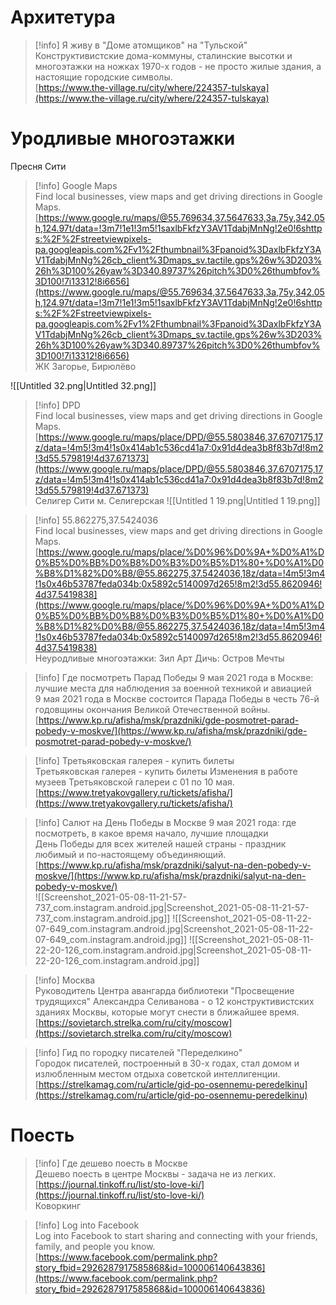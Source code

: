 # Архитетура

> [!info] Я живу в "Доме атомщиков" на "Тульской"  
> Конструктивистские дома-коммуны, сталинские высотки и многоэтажки на ножках 1970-х годов - не просто жилые здания, а настоящие городские символы.  
> [https://www.the-village.ru/city/where/224357-tulskaya](https://www.the-village.ru/city/where/224357-tulskaya)  
# Уродливые многоэтажки
Пресня Сити

> [!info] Google Maps  
> Find local businesses, view maps and get driving directions in Google Maps.  
> [https://www.google.ru/maps/@55.769634,37.5647633,3a,75y,342.05h,124.97t/data=!3m7!1e1!3m5!1saxlbFkfzY3AV1TdabjMnNg!2e0!6shttps:%2F%2Fstreetviewpixels-pa.googleapis.com%2Fv1%2Fthumbnail%3Fpanoid%3DaxlbFkfzY3AV1TdabjMnNg%26cb_client%3Dmaps_sv.tactile.gps%26w%3D203%26h%3D100%26yaw%3D340.89737%26pitch%3D0%26thumbfov%3D100!7i13312!8i6656](https://www.google.ru/maps/@55.769634,37.5647633,3a,75y,342.05h,124.97t/data=!3m7!1e1!3m5!1saxlbFkfzY3AV1TdabjMnNg!2e0!6shttps:%2F%2Fstreetviewpixels-pa.googleapis.com%2Fv1%2Fthumbnail%3Fpanoid%3DaxlbFkfzY3AV1TdabjMnNg%26cb_client%3Dmaps_sv.tactile.gps%26w%3D203%26h%3D100%26yaw%3D340.89737%26pitch%3D0%26thumbfov%3D100!7i13312!8i6656)  
ЖК Загорье, Бирюлёво
  
![[Untitled 32.png|Untitled 32.png]]

> [!info] DPD  
> Find local businesses, view maps and get driving directions in Google Maps.  
> [https://www.google.ru/maps/place/DPD/@55.5803846,37.6707175,17z/data=!4m5!3m4!1s0x414ab1c536cd41a7:0x91d4dea3b8f83b7d!8m2!3d55.579819!4d37.671373](https://www.google.ru/maps/place/DPD/@55.5803846,37.6707175,17z/data=!4m5!3m4!1s0x414ab1c536cd41a7:0x91d4dea3b8f83b7d!8m2!3d55.579819!4d37.671373)  
Селигер Сити
м. Селигерская
![[Untitled 1 19.png|Untitled 1 19.png]]

> [!info] 55.862275,37.5424036  
> Find local businesses, view maps and get driving directions in Google Maps.  
> [https://www.google.ru/maps/place/%D0%96%D0%9A+%D0%A1%D0%B5%D0%BB%D0%B8%D0%B3%D0%B5%D1%80+%D0%A1%D0%B8%D1%82%D0%B8/@55.862275,37.5424036,18z/data=!4m5!3m4!1s0x46b53787feda034b:0x5892c5140097d265!8m2!3d55.8620946!4d37.5419838](https://www.google.ru/maps/place/%D0%96%D0%9A+%D0%A1%D0%B5%D0%BB%D0%B8%D0%B3%D0%B5%D1%80+%D0%A1%D0%B8%D1%82%D0%B8/@55.862275,37.5424036,18z/data=!4m5!3m4!1s0x46b53787feda034b:0x5892c5140097d265!8m2!3d55.8620946!4d37.5419838)  
Неуродливые многоэтажки: Зил Арт
Дичь: Остров Мечты

> [!info] Где посмотреть Парад Победы 9 мая 2021 года в Москве: лучшие места для наблюдения за военной техникой и авиацией  
> 9 мая 2021 года в Москве состоится Парада Победы в честь 76-й годовщины окончания Великой Отечественной войны.  
> [https://www.kp.ru/afisha/msk/prazdniki/gde-posmotret-parad-pobedy-v-moskve/](https://www.kp.ru/afisha/msk/prazdniki/gde-posmotret-parad-pobedy-v-moskve/)  

> [!info] Третьяковская галерея - купить билеты  
> Третьяковская галерея - купить билеты Изменения в работе музеев Третьяковской галереи с 01 по 10 мая.  
> [https://www.tretyakovgallery.ru/tickets/afisha/](https://www.tretyakovgallery.ru/tickets/afisha/)  

> [!info] Салют на День Победы в Москве 9 мая 2021 года: где посмотреть, в какое время начало, лучшие площадки  
> День Победы для всех жителей нашей страны - праздник любимый и по-настоящему объединяющий.  
> [https://www.kp.ru/afisha/msk/prazdniki/salyut-na-den-pobedy-v-moskve/](https://www.kp.ru/afisha/msk/prazdniki/salyut-na-den-pobedy-v-moskve/)  
![[Screenshot_2021-05-08-11-21-57-737_com.instagram.android.jpg|Screenshot_2021-05-08-11-21-57-737_com.instagram.android.jpg]]
![[Screenshot_2021-05-08-11-22-07-649_com.instagram.android.jpg|Screenshot_2021-05-08-11-22-07-649_com.instagram.android.jpg]]
![[Screenshot_2021-05-08-11-22-20-126_com.instagram.android.jpg|Screenshot_2021-05-08-11-22-20-126_com.instagram.android.jpg]]

> [!info] Москва  
> Руководитель Центра авангарда библиотеки "Просвещение трудящихся" Александра Селиванова - о 12 конструктивистских зданиях Москвы, которые могут снести в ближайшее время.  
> [https://sovietarch.strelka.com/ru/city/moscow](https://sovietarch.strelka.com/ru/city/moscow)  
  

> [!info] Гид по городку писателей "Переделкино"  
> Городок писателей, построенный в 30-х годах, стал домом и излюбленным местом отдыха советской интеллигенции.  
> [https://strelkamag.com/ru/article/gid-po-osennemu-peredelkinu](https://strelkamag.com/ru/article/gid-po-osennemu-peredelkinu)  
# Поесть

> [!info] Где дешево поесть в Москве  
> Дешево поесть в центре Москвы - задача не из легких.  
> [https://journal.tinkoff.ru/list/sto-love-ki/](https://journal.tinkoff.ru/list/sto-love-ki/)  
Коворкинг

> [!info] Log into Facebook  
> Log into Facebook to start sharing and connecting with your friends, family, and people you know.  
> [https://www.facebook.com/permalink.php?story_fbid=2926287917585868&id=100006140643836](https://www.facebook.com/permalink.php?story_fbid=2926287917585868&id=100006140643836)